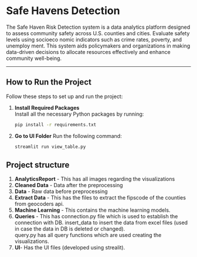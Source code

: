 # Safe Havens Detection

 The Safe Haven Risk Detection system is a data analytics
 platform designed to assess community safety across U.S.
 counties and cities. Evaluate safety levels using socioeco
nomic indicators such as crime rates, poverty, and unemploy
ment. This system aids policymakers and organizations in
 making data-driven decisions to allocate resources effectively
 and enhance community well-being.

---

## How to Run the Project

Follow these steps to set up and run the project:

1. **Install Required Packages**  
   Install all the necessary Python packages by running:
   ```bash
   pip install -r requirements.txt

2. **Go to UI Folder**
   Run the following command:
   ```bash
   streamlit run view_table.py


## Project structure
1. **AnalyticsReport** - This has all images regarding the visualizations<br>
2. **Cleaned Data** - Data after the preprocessing<br>
3. **Data** - Raw data before preprocessing<br>
4. **Extract Data** - This has the files to extract the fipscode of the counties from geocoders api.<br>
5. **Machine Learning** - This contains the machine learning models.<br>
6. **Queries** - This has connection.py file which is used to establish the connection with DB. insert_data to insert the data from excel files (used in case the data in DB is deleted or changed).<br> query.py has all query functions which are used creating the visualizations.<br>
7. **UI**- Has the UI files (developed using strealit).<br>



 
